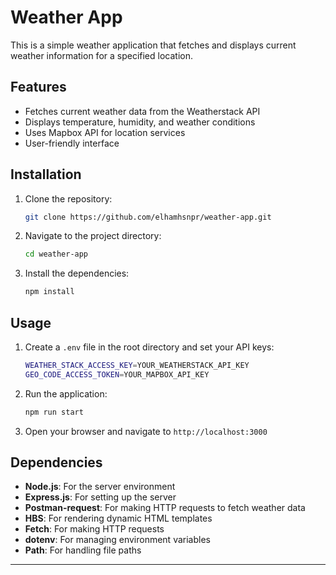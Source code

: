 # Weather App

This is a simple weather application that fetches and displays current weather information for a specified location.

## Features

- Fetches current weather data from the Weatherstack API
- Displays temperature, humidity, and weather conditions
- Uses Mapbox API for location services
- User-friendly interface

## Installation

1. Clone the repository:
   ```bash
   git clone https://github.com/elhamhsnpr/weather-app.git
   ```
2. Navigate to the project directory:
   ```bash
   cd weather-app
   ```
3. Install the dependencies:
   ```bash
   npm install
   ```

## Usage

1. Create a `.env` file in the root directory and set your API keys:
   ```bash
   WEATHER_STACK_ACCESS_KEY=YOUR_WEATHERSTACK_API_KEY
   GEO_CODE_ACCESS_TOKEN=YOUR_MAPBOX_API_KEY
   ```
2. Run the application:
   ```bash
   npm run start
   ```
3. Open your browser and navigate to `http://localhost:3000`

## Dependencies

- **Node.js**: For the server environment
- **Express.js**: For setting up the server
- **Postman-request**: For making HTTP requests to fetch weather data
- **HBS**: For rendering dynamic HTML templates
- **Fetch**: For making HTTP requests
- **dotenv**: For managing environment variables
- **Path**: For handling file paths

---